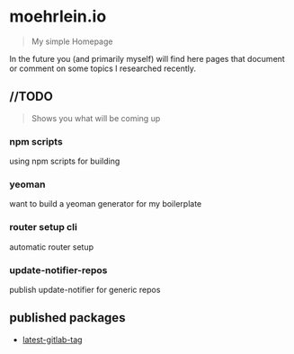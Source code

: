 # moehrlein.io

> My simple Homepage

In the future you (and primarily myself) will find here pages that document or comment on some topics I researched recently.

## //TODO
> Shows you what will be coming up

### npm scripts
using npm scripts for building

### yeoman
want to build a yeoman generator for my boilerplate

### router setup cli
automatic router setup

### update-notifier-repos
publish update-notifier for generic repos

## published packages

- [latest-gitlab-tag](https://www.npmjs.com/package/latest-gitlab-tag)